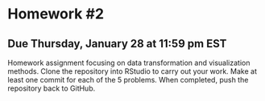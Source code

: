 # Homework #2
## Due Thursday, January 28 at 11:59 pm EST
Homework assignment focusing on data transformation and visualization methods. Clone the repository into RStudio to carry out your work. Make at least one commit for each of the 5 problems. When completed, push the repository back to GitHub.
